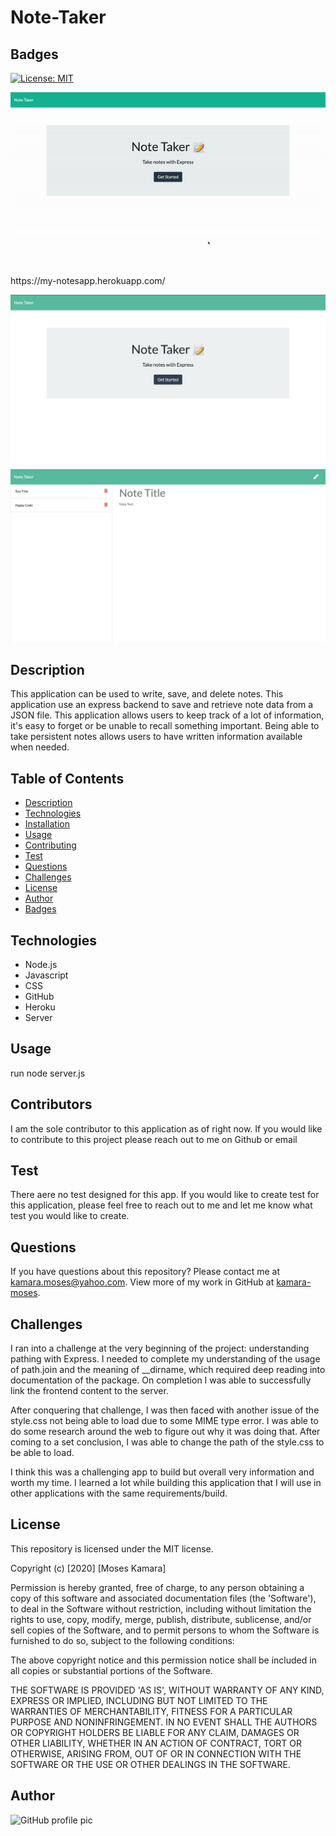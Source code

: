 # Note-Taker

## Badges
[![License: MIT](https://img.shields.io/badge/License-MIT-yellow.svg)](https://opensource.org/licenses/MIT)

![Note-Taker Demo](images/Note-Taker.gif)

<p>https://my-notesapp.herokuapp.com/</p>

<img src='images/Note-Taker1.png' alt='index.html page'>
<img src='images/Note-Taker2.png' alt='notes.html page'>

## Description
This application can be used to write, save, and delete notes. This application use an express backend to save and retrieve note data from a JSON file. This application allows users to keep track of a lot of information, it's easy to forget or be unable to recall something important. Being able to take persistent notes allows users to have written information available when needed.

## Table of Contents
* [Description](#description)
* [Technologies](#technologies)
* [Installation](#installation)
* [Usage](#usage)
* [Contributing](#contributing)
* [Test](#test)
* [Questions](#questions)
* [Challenges](#challenges)
* [License](#license)
* [Author](#Author)
* [Badges](#badges)

## Technologies
* Node.js
* Javascript
* CSS
* GitHub
* Heroku
* Server

## Usage
run node server.js

## Contributors
I am the sole contributor to this application as of right now. If you would like to contribute to this project please reach out to me on Github or email

## Test
There aere no test designed for this app. If you would like to create test for this application, please feel free to reach out to me and let me know what test you would like to create.

## Questions
If you have questions about this repository? Please contact me at [kamara.moses@yahoo.com](mailto:kamara.moses@yahoo.com). View more of my work in GitHub at [kamara-moses](https://github.com/kamara-moses).

## Challenges
I ran into a challenge at the very beginning of the project: understanding pathing with Express. I needed to complete my understanding of the usage of path.join and the meaning of __dirname, which required deep reading into documentation of the package. On completion I was able to successfully link the frontend content to the server.

After conquering that challenge, I was then faced with another issue of the style.css not being able to load due to some MIME type error. I was able to do some research around the web to figure out why it was doing that. After coming to a set conclusion, I was able to change the path of the style.css to be able to load.

I think this was a challenging app to build but overall very information and worth my time. I learned a lot while building this application that I will use in other applications with the same requirements/build.

## License
This repository is licensed under the MIT license.

Copyright (c) [2020] [Moses Kamara]

Permission is hereby granted, free of charge, to any person obtaining a copy of this software and associated documentation files (the 'Software'), to deal in the Software without restriction, including without limitation the rights to use, copy, modify, merge, publish, distribute, sublicense, and/or sell copies of the Software, and to permit persons to whom the Software is furnished to do so, subject to the following conditions:

The above copyright notice and this permission notice shall be included in all copies or substantial portions of the Software.

THE SOFTWARE IS PROVIDED 'AS IS', WITHOUT WARRANTY OF ANY KIND, EXPRESS OR IMPLIED, INCLUDING BUT NOT LIMITED TO THE WARRANTIES OF MERCHANTABILITY, FITNESS FOR A PARTICULAR PURPOSE AND NONINFRINGEMENT. IN NO EVENT SHALL THE AUTHORS OR COPYRIGHT HOLDERS BE LIABLE FOR ANY CLAIM, DAMAGES OR OTHER LIABILITY, WHETHER IN AN ACTION OF CONTRACT, TORT OR OTHERWISE, ARISING FROM, OUT OF OR IN CONNECTION WITH THE SOFTWARE OR THE USE OR OTHER DEALINGS IN THE SOFTWARE.

## Author 
![GitHub profile pic](https://avatars3.githubusercontent.com/u/65128951?v=4)


